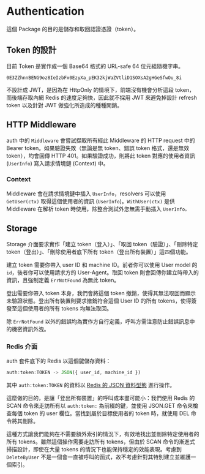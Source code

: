 # Authentication

這個 Package 的目的是儲存和取回認證憑證（token）。

## Token 的設計

目前 Token 是實作成一個 Base64 格式的 URL-safe 64 位元組隨機字串。

```plain
0E3ZZhnnBENG9oz8IeIzbFx0EzyXa_pEK32kjWaZVtliD1SOXsA2gHGeSfwOu_8i
```

不設計成 JWT，是因為在 HttpOnly 的情境下，前端沒有機會分析這段 token，而後端存取內網 Redis 的速度足夠快，因此就不採用 JWT 來避免掉設計 refresh token 以及針對 JWT 做強化所造成的種種開銷。

## HTTP Middleware

auth 中的 `Middleware` 會嘗試擷取所有經此 Middleware 的 HTTP request 中的 Bearer token。如果驗證失敗（無論是無 token、錯誤 token 格式，還是無效 token），均會回傳 HTTP 401。如果驗證成功，則將此 token 對應的使用者資訊 (`UserInfo`) 寫入請求情境鏈 (Context) 中。

### Context

Middleware 會在請求情境鏈中插入 `UserInfo`，resolvers 可以使用 `GetUser(ctx)` 取得這個使用者的資訊 (`UserInfo`)。`WithUser(ctx)` 是供 Middleware 在解析 token 時使用，除整合測試外您無需手動插入 `UserInfo。`

## Storage

Storage 介面要求實作「建立 token（登入）」、「取回 token（驗證）」、「刪除特定 token（登出）」、「刪除使用者底下所有 token（登出所有裝置）」這四個功能。

建立 token 需要你帶入 user ID 和 machine ID。前者你可以使用 User model 的 `id`，後者你可以使用請求方的 User-Agent。取回 token 則會回傳你建立時帶入的資訊，且強制定義 `ErrNotFound` 為無此 token。

登出需要你帶入 token 本身，我們會將這個 token 撤銷，使得其無法取回而顯示未驗證狀態。登出所有裝置則要求撤銷符合這個 User ID 的所有 tokens，使得簽發至這個使用者的所有 tokens 均無法取回。

除 `ErrNotFound` 以外的錯誤均為實作方自行定義，呼叫方需注意防止錯誤訊息中的機密資訊外洩。

### Redis 介面

auth 套件底下的 Redis 以這個鍵儲存資料：

```jsx
auth:token:TOKEN -> JSON({ user_id, machine_id })
```

其中 `auth:token:TOKEN` 的資料以 [Redis 的 JSON 資料型態](https://redis.io/docs/latest/develop/data-types/json/) 進行操作。

這麼做的目的，是讓「登出所有裝置」的呼叫成本盡可能小：我們使用 Redis 的 SCAN 命令來走訪所有以 `auth:token:` 為前綴的鍵，並使用 JSON.GET 命令來檢查每個 token 的 user 欄位。當找到屬於目標使用者的 token 時，就使用 DEL 命令將其刪除。

這種方式讓我們能夠在不需要額外索引的情況下，有效地找出並刪除特定使用者的所有 tokens。雖然這個操作需要走訪所有 tokens，但由於 SCAN 命令的漸進式掃描設計，即使在大量 tokens 的情況下也能保持穩定的效能表現。考慮到 `DeleteByUser` 不是一個會一直被呼叫的函式，故不考慮針對其特別建立並維護一個索引。

